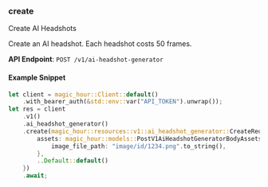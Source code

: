
### create <a name="create"></a>
Create AI Headshots

Create an AI headshot. Each headshot costs 50 frames.

**API Endpoint**: `POST /v1/ai-headshot-generator`

#### Example Snippet

```rust
let client = magic_hour::Client::default()
    .with_bearer_auth(&std::env::var("API_TOKEN").unwrap());
let res = client
    .v1()
    .ai_headshot_generator()
    .create(magic_hour::resources::v1::ai_headshot_generator::CreateRequest {
        assets: magic_hour::models::PostV1AiHeadshotGeneratorBodyAssets {
            image_file_path: "image/id/1234.png".to_string(),
        },
        ..Default::default()
    })
    .await;
```
